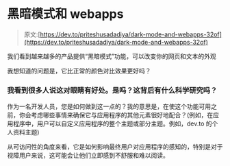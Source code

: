# 黑暗模式和 webapps

> 原文:[https://dev.to/priteshusadadiya/dark-mode-and-webapps-32of](https://dev.to/priteshusadadiya/dark-mode-and-webapps-32of)

我们看到越来越多的产品提供“黑暗模式”功能，可以改变你的网页和文本的外观

我想知道的问题是，它比正常的颜色对比效果更好吗？

### 我看到很多人说这对眼睛有好处。是吗？这背后有什么科学研究吗？

作为一名开发人员，您是如何做到这一点的？我的意思是，在使这个功能可用之前，你会考虑哪些事情来确保它与应用程序的其他元素很好地配合？(例如，在应用程序中，用户可以自定义应用程序的整个主题或部分主题。例如，dev.to 的个人资料主题)

从可访问性的角度来看，它是如何影响最终用户对应用程序的感知的，特别是对于视障用户来说，这可能会让他们立即感到不舒服和难以阅读。